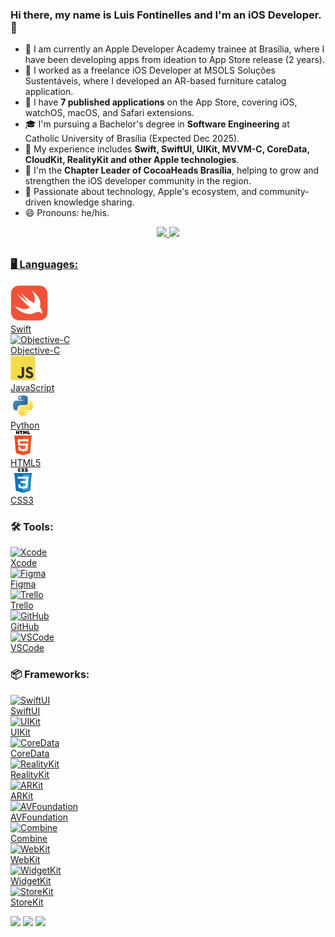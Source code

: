 ### Hi there, my name is Luis Fontinelles and I'm an iOS Developer. 👋

- 📱 I am currently an Apple Developer Academy trainee at Brasília, where I have been developing apps from ideation to App Store release (2 years).
- 📱 I worked as a freelance iOS Developer at MSOLS Soluções Sustentáveis, where I developed an AR-based furniture catalog application.
- 🚀 I have **7 published applications** on the App Store, covering iOS, watchOS, macOS, and Safari extensions.
- 🎓 I'm pursuing a Bachelor's degree in **Software Engineering** at Catholic University of Brasília (Expected Dec 2025).
- 🍎 My experience includes **Swift, SwiftUI, UIKit, MVVM-C, CoreData, CloudKit, RealityKit and other Apple technologies**.
- 🎤 I'm the **Chapter Leader of CocoaHeads Brasília**, helping to grow and strengthen the iOS developer community in the region.
- 🤩 Passionate about technology, Apple's ecosystem, and community-driven knowledge sharing.
- 😄 Pronouns: he/his.

<div align="center">
  <a href="https://github.com/LuisFontinelles">
  <img height="150em" src="https://github-readme-stats.vercel.app/api?username=LuisFontinelles&show_icons=true&include_all_commits=true&count_private=true&theme=dark"/>
  <img height="150em" src="https://github-readme-stats.vercel.app/api/top-langs/?username=LuisFontinelles&layout=compact&langs_count=7&theme=dark"/>
</div>

##

### 🖥️ Languages:
<p align="left"> 
  <a href="https://developer.apple.com/swift/" target="_blank" rel="noreferrer"> 
    <img src="https://raw.githubusercontent.com/devicons/devicon/master/icons/swift/swift-original.svg" alt="Swift" width="60" height="60"/> 
    <br>Swift
  </a> 
  <a href="https://developer.apple.com/library/archive/documentation/Cocoa/Conceptual/ProgrammingWithObjectiveC/Introduction/Introduction.html" target="_blank" rel="noreferrer"> 
    <br>
    <img src="https://www.vectorlogo.zone/logos/apple_objectivec/apple_objectivec-icon.svg" alt="Objective-C" width="40" height="40"/> 
    <br>Objective-C
  </a> 
  <a href="https://developer.mozilla.org/en-US/docs/Web/JavaScript" target="_blank" rel="noreferrer"> 
    <br>
    <img src="https://raw.githubusercontent.com/devicons/devicon/master/icons/javascript/javascript-original.svg" alt="JavaScript" width="40" height="40"/> 
    <br>JavaScript
  </a> 
  <a href="https://www.python.org" target="_blank" rel="noreferrer"> 
    <br>
    <img src="https://raw.githubusercontent.com/devicons/devicon/master/icons/python/python-original.svg" alt="Python" width="40" height="40"/> 
    <br>Python
  </a> 
  <a href="https://www.w3.org/html/" target="_blank" rel="noreferrer"> 
    <br>
    <img src="https://raw.githubusercontent.com/devicons/devicon/master/icons/html5/html5-original-wordmark.svg" alt="HTML5" width="40" height="40"/> 
    <br>HTML5
  </a> 
  <a href="https://www.w3schools.com/css/" target="_blank" rel="noreferrer"> 
    <br>
    <img src="https://raw.githubusercontent.com/devicons/devicon/master/icons/css3/css3-original-wordmark.svg" alt="CSS3" width="40" height="40"/> 
    <br>CSS3
  </a> 
</p>

### 🛠️ Tools:
<p align="left"> 
  <a href="https://developer.apple.com/xcode/" target="_blank" rel="noreferrer"> 
    <img src="https://developer.apple.com/assets/elements/icons/xcode/xcode-96x96_2x.png" alt="Xcode" width="60" height="60"/> 
    <br>Xcode
  </a> 
  <a href="https://figma.com/" target="_blank" rel="noreferrer"> 
    <br>
    <img src="https://www.vectorlogo.zone/logos/figma/figma-icon.svg" alt="Figma" width="40" height="40"/> 
    <br>Figma
  </a> 
  <a href="https://trello.com/" target="_blank" rel="noreferrer"> 
    <br>
    <img src="https://www.vectorlogo.zone/logos/trello/trello-icon.svg" alt="Trello" width="40" height="40"/> 
    <br>Trello
  </a> 
  <a href="https://github.com/" target="_blank" rel="noreferrer"> 
    <br>
    <img src="https://www.vectorlogo.zone/logos/github/github-icon.svg" alt="GitHub" width="40" height="40"/> 
    <br>GitHub
  </a> 
  <a href="https://code.visualstudio.com/" target="_blank" rel="noreferrer"> 
    <br>
    <img src="https://cdn.jsdelivr.net/gh/devicons/devicon/icons/vscode/vscode-original.svg" alt="VSCode" width="40" height="40"/> 
    <br>VSCode
  </a> 
</p>

### 📦 Frameworks:
<p align="left"> 
  <a href="https://developer.apple.com/xcode/swiftui/" target="_blank" rel="noreferrer"> 
    <img src="https://developer.apple.com/assets/elements/icons/swiftui/swiftui-96x96_2x.png" alt="SwiftUI" width="60" height="60"/> 
    <br>SwiftUI
  </a> 
  <a href="https://developer.apple.com/documentation/uikit" target="_blank" rel="noreferrer"> 
    <br>
    <img src="https://developer.apple.com/assets/elements/icons/uikit/uikit-96x96_2x.png" alt="UIKit" width="40" height="40"/> 
    <br>UIKit
  </a> 
  <a href="https://developer.apple.com/documentation/coredata" target="_blank" rel="noreferrer"> 
    <br>
    <img src="https://upload.wikimedia.org/wikipedia/commons/5/5e/Database-mysql.svg" alt="CoreData" width="40" height="40"/> 
    <br>CoreData
  </a> 
  <a href="https://developer.apple.com/documentation/realitykit" target="_blank" rel="noreferrer"> 
    <br>
    <img src="https://developer.apple.com/assets/elements/icons/realitykit/realitykit-96x96_2x.png" alt="RealityKit" width="40" height="40"/> 
    <br>RealityKit
  </a> 
  <a href="https://developer.apple.com/documentation/arkit" target="_blank" rel="noreferrer"> 
    <br>
    <img src="https://developer.apple.com/assets/elements/icons/arkit/arkit-96x96_2x.png" alt="ARKit" width="40" height="40"/> 
    <br>ARKit
  </a> 
  <a href="https://developer.apple.com/documentation/avfoundation" target="_blank" rel="noreferrer"> 
    <br>
    <img src="https://developer.apple.com/assets/elements/icons/avfoundation/avfoundation-96x96_2x.png" alt="AVFoundation" width="40" height="40"/> 
    <br>AVFoundation
  </a> 
  <a href="https://developer.apple.com/documentation/combine" target="_blank" rel="noreferrer"> 
    <br>
    <img src="https://upload.wikimedia.org/wikipedia/commons/6/69/OOjs_UI_icon_module.svg" alt="Combine" width="40" height="40"/> 
    <br>Combine
  </a> 
  <a href="https://developer.apple.com/documentation/webkit" target="_blank" rel="noreferrer"> 
    <br>
    <img src="https://upload.wikimedia.org/wikipedia/commons/3/3f/Webkit_logo.svg" alt="WebKit" width="40" height="40"/> 
    <br>WebKit
  </a> 
  <a href="https://developer.apple.com/documentation/widgetkit" target="_blank" rel="noreferrer"> 
    <br>
    <img src="https://developer.apple.com/assets/elements/icons/widgetkit/widgetkit-96x96_2x.png" alt="WidgetKit" width="40" height="40"/> 
    <br>WidgetKit
  </a> 
  <a href="https://developer.apple.com/documentation/storekit" target="_blank" rel="noreferrer"> 
    <br>
    <img src="https://developer.apple.com/assets/elements/icons/storekit/storekit-96x96_2x.png" alt="StoreKit" width="40" height="40"/> 
    <br>StoreKit
  </a> 
</p>
<div> 
  <a href = "mailto:luisffontinelles@gmail.com"><img src="https://img.shields.io/badge/-Gmail-%23333?style=for-the-badge&logo=gmail&logoColor=white" target="_blank"></a>
  <a href="https://www.linkedin.com/in/luisfontinelles/" target="_blank"><img src="https://img.shields.io/badge/-LinkedIn-%230077B5?style=for-the-badge&logo=linkedin&logoColor=white" target="_blank"></a> 
  <a href="https://www.linkedin.com/in/luisfontinelles/details/projects/" target="_blank"><img src="https://img.shields.io/badge/-My%20Projects-%231877F2?style=for-the-badge&logo=linkedin&logoColor=white" target="_blank"></a>
</div>

